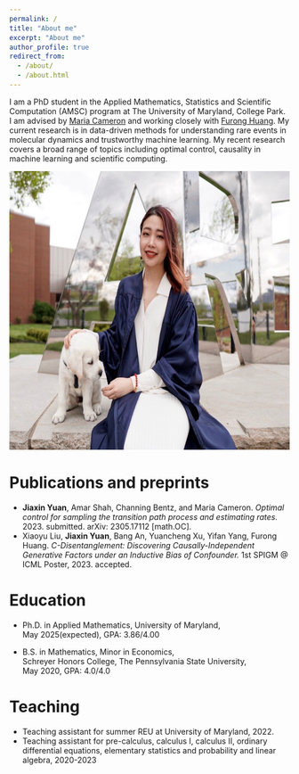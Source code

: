 ```yaml
---
permalink: /
title: "About me"
excerpt: "About me"
author_profile: true
redirect_from: 
  - /about/
  - /about.html
---
```


I am a PhD student in the Applied Mathematics, Statistics and Scientific Computation (AMSC) program at The University of Maryland, College Park. I am advised by [Maria Cameron](https://www.math.umd.edu/~mariakc/) and working closely with [Furong Huang](http://furong-huang.com/). My current research is in data-driven methods for understanding rare events in molecular dynamics and trustworthy machine learning. My recent research covers a broad range of topics including optimal control, causality in machine learning and scientific computing. 
<p align="center">
  <img src='/images/profile_new.JPG' height="500">
</p>

Publications and preprints
======
* **Jiaxin Yuan**, Amar Shah, Channing Bentz, and Maria Cameron. *Optimal control for sampling the transition path process and estimating rates.* 2023. submitted. arXiv: 2305.17112 [math.OC].
* Xiaoyu Liu, **Jiaxin Yuan**, Bang An, Yuancheng Xu, Yifan Yang, Furong Huang. *C-Disentanglement: Discovering Causally-Independent Generative Factors under an Inductive Bias of Confounder.* 1st SPIGM @ ICML Poster, 2023. accepted.

Education
======
* Ph.D. in Applied Mathematics, University of Maryland,\
  May 2025(expected), GPA: 3.86/4.00
  
* B.S. in Mathematics, Minor in Economics,\
  Schreyer Honors College, The Pennsylvania State University,\
  May 2020, GPA: 4.0/4.0

Teaching 
======
* Teaching assistant for summer REU at University of Maryland, 2022.
* Teaching assistant for pre-calculus, calculus I, calculus II, ordinary differential equations, elementary statistics and probability and linear algebra, 2020-2023

